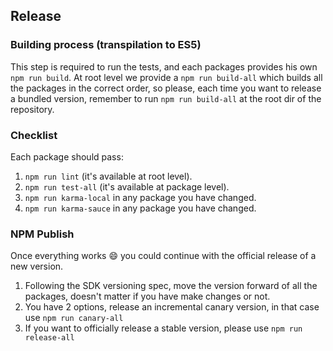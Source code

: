 ## Release

### Building process (transpilation to ES5)

This step is required to run the tests, and each packages provides his own
`npm run build`. At root level we provide a `npm run build-all` which builds all
the packages in the correct order, so please, each time you want to release
a bundled version, remember to run `npm run build-all` at the root dir of the
repository.

### Checklist

Each package should pass:

1. `npm run lint` (it's available at root level).
2. `npm run test-all` (it's available at package level).
3. `npm run karma-local` in any package you have changed.
4. `npm run karma-sauce` in any package you have changed.

### NPM Publish

Once everything works :smile: you could continue with the official release of a
new version.

1. Following the SDK versioning spec, move the version forward of all the
   packages, doesn't matter if you have make changes or not.
2. You have 2 options, release an incremental canary version, in that case use
   `npm run canary-all`
3. If you want to officially release a stable version, please use
   `npm run release-all`
